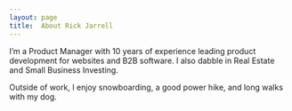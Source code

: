 ```yaml
---
layout: page
title:  About Rick Jarrell
---
```


I’m a Product Manager with 10 years of experience leading product development for websites and B2B software. I also dabble in Real Estate and Small Business Investing.

Outside of work, I enjoy snowboarding, a good power hike, and long walks with my dog.
